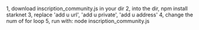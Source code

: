 1, download inscription_community.js in your dir
2, into the dir, npm install starknet
3, replace 'add u url', 'add u private', 'add u address'
4, change the num of for loop
5, run with: node inscription_community.js
